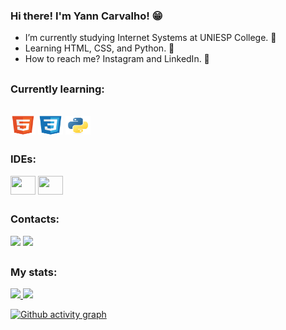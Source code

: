 ### Hi there! I'm Yann Carvalho! 😁

- I’m currently studying Internet Systems at UNIESP College. 🎒
- Learning HTML, CSS, and Python. 💭
- How to reach me? Instagram and LinkedIn. 📮

## 
### Currently learning:

<div style="display: inline_block"><br>
  <img align="center" alt="Ygor-HTML" height="30" width="40" src="https://raw.githubusercontent.com/devicons/devicon/master/icons/html5/html5-original.svg">
  <img align="center" alt="Ygor-CSS" height="30" width="40" src="https://raw.githubusercontent.com/devicons/devicon/master/icons/css3/css3-original.svg">
  <img align="center" alt="Yann-Python" height="30" width="40" src="https://raw.githubusercontent.com/devicons/devicon/master/icons/python/python-original.svg">

##
### IDEs:
<div>  
  <img align="center" height="30" width="40" src="https://cdn.jsdelivr.net/gh/devicons/devicon/icons/vscode/vscode-original.svg"/>
  <img align="center" height="30" width="40" src="https://cdn.jsdelivr.net/gh/devicons/devicon/icons/pycharm/pycharm-original.svg"/>
<div/>         

##
### Contacts:

<div>
  <a href="https://instagram.com/yannsoares" target="_blank"><img src="https://img.shields.io/badge/-Instagram-%23E4405F?style=for-the-badge&logo=instagram&logoColor=white" target="_blank"></a>
  <a href="https://www.linkedin.com/in/yanncarvalho" target="_blank"><img src="https://img.shields.io/badge/-LinkedIn-%230077B5?style=for-the-badge&logo=linkedin&logoColor=white" target="_blank"></a>
<div/>

##
### My stats:

<div>
  <a href="https://github.com/yann-carvalho">
  <img height="180em" src="https://github-readme-stats.vercel.app/api?username=yann-carvalho&show_icons=true&theme=dark&include_all_commits=true&count_private=true"/>
  <img height="180em" src="https://github-readme-stats.vercel.app/api/top-langs/?username=yann-carvalho&layout=compact&langs_count=16&theme=dark"/>
</div>
  
  ![Github activity graph](https://github-readme-activity-graph.cyclic.app/graph?username=yann-carvalho&theme=github-compact)

##
